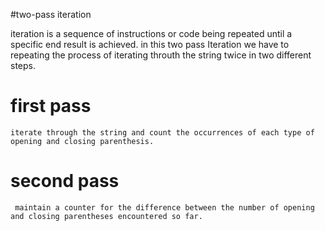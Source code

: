 #two-pass iteration 

iteration is a sequence of instructions or code being repeated until a specific end result is achieved.
in this two pass Iteration we have to repeating the process of iterating throuth the string twice in two different steps.

  # first pass
    iterate through the string and count the occurrences of each type of opening and closing parenthesis.
  # second pass
     maintain a counter for the difference between the number of opening and closing parentheses encountered so far.


